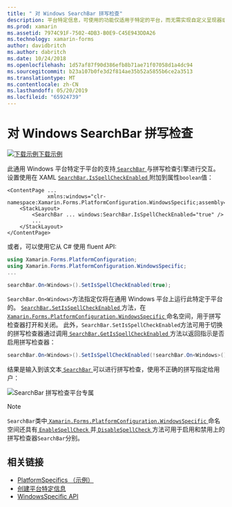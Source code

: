 ```yaml
---
title: " 对 Windows SearchBar 拼写检查"
description: 平台特定信息，可使用的功能仅适用于特定的平台，而无需实现自定义呈现器或效果。 本文介绍如何使用 Windows 特定于平台的使 SearchBar 与拼写检查引擎进行交互。
ms.prod: xamarin
ms.assetid: 7974C91F-7502-4DB3-B0E9-C45E943DDA26
ms.technology: xamarin-forms
author: davidbritch
ms.author: dabritch
ms.date: 10/24/2018
ms.openlocfilehash: 1d57af87f90d386efb8b71ae71f07058d1a4dc94
ms.sourcegitcommit: b23a107b0fe3d2f814ae35b52a5855b6ce2a3513
ms.translationtype: MT
ms.contentlocale: zh-CN
ms.lasthandoff: 05/20/2019
ms.locfileid: "65924739"
---
```

# <a name="searchbar-spell-check-on-windows"></a>对 Windows SearchBar 拼写检查

[![下载示例](~/media/shared/download.png)下载示例](https://developer.xamarin.com/samples/xamarin-forms/UserInterface/PlatformSpecifics/)

此通用 Windows 平台特定于平台的支持[ `SearchBar` ](xref:Xamarin.Forms.SearchBar)与拼写检查引擎进行交互。 设置使用在 XAML [ `SearchBar.IsSpellCheckEnabled` ](xref:Xamarin.Forms.PlatformConfiguration.WindowsSpecific.SearchBar.IsSpellCheckEnabledProperty)附加到属性`boolean`值：

```xaml
<ContentPage ...
             xmlns:windows="clr-namespace:Xamarin.Forms.PlatformConfiguration.WindowsSpecific;assembly=Xamarin.Forms.Core">
    <StackLayout>
        <SearchBar ... windows:SearchBar.IsSpellCheckEnabled="true" />
        ...
    </StackLayout>
</ContentPage>
```

或者，可以使用它从 C# 使用 fluent API:

```csharp
using Xamarin.Forms.PlatformConfiguration;
using Xamarin.Forms.PlatformConfiguration.WindowsSpecific;
...

searchBar.On<Windows>().SetIsSpellCheckEnabled(true);
```

`SearchBar.On<Windows>`方法指定仅将在通用 Windows 平台上运行此特定于平台的。 [ `SearchBar.SetIsSpellCheckEnabled` ](xref:Xamarin.Forms.PlatformConfiguration.WindowsSpecific.SearchBar.SetIsSpellCheckEnabled(Xamarin.Forms.IPlatformElementConfiguration{Xamarin.Forms.PlatformConfiguration.Windows,Xamarin.Forms.SearchBar},System.Boolean))方法，在[ `Xamarin.Forms.PlatformConfiguration.WindowsSpecific` ](xref:Xamarin.Forms.PlatformConfiguration.WindowsSpecific)命名空间，用于拼写检查器打开和关闭。 此外，`SearchBar.SetIsSpellCheckEnabled`方法可用于切换的拼写检查器通过调用[ `SearchBar.GetIsSpellCheckEnabled` ](xref:Xamarin.Forms.PlatformConfiguration.WindowsSpecific.SearchBar.GetIsSpellCheckEnabled(Xamarin.Forms.IPlatformElementConfiguration{Xamarin.Forms.PlatformConfiguration.Windows,Xamarin.Forms.SearchBar}))方法以返回指示是否启用拼写检查器：

```csharp
searchBar.On<Windows>().SetIsSpellCheckEnabled(!searchBar.On<Windows>().GetIsSpellCheckEnabled());
```

结果是输入到该文本[ `SearchBar` ](xref:Xamarin.Forms.SearchBar)可以进行拼写检查，使用不正确的拼写指定给用户：

![SearchBar 拼写检查平台专属](searchbar-spell-check-images/searchbar-spellcheck.png "SearchBar 拼写检查特定于平台的")

> [!NOTE]
> `SearchBar`类中[ `Xamarin.Forms.PlatformConfiguration.WindowsSpecific` ](xref:Xamarin.Forms.PlatformConfiguration.WindowsSpecific)命名空间还具有[ `EnableSpellCheck` ](xref:Xamarin.Forms.PlatformConfiguration.WindowsSpecific.SearchBar.EnableSpellCheck*)并[ `DisableSpellCheck` ](xre:Xamarin.Forms.PlatformConfiguration.WindowsSpecific.SearchBar.DisableSpellCheck*)方法可用于启用和禁用上的拼写检查器`SearchBar`分别。

## <a name="related-links"></a>相关链接

- [PlatformSpecifics （示例）](https://developer.xamarin.com/samples/xamarin-forms/UserInterface/PlatformSpecifics/)
- [创建平台特定信息](~/xamarin-forms/platform/platform-specifics/index.md#creating-platform-specifics)
- [WindowsSpecific API](xref:Xamarin.Forms.PlatformConfiguration.WindowsSpecific)

